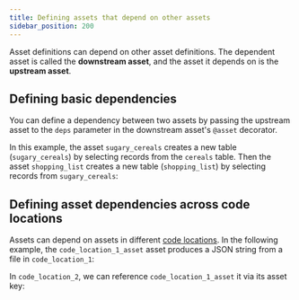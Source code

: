 ```yaml
---
title: Defining assets that depend on other assets
sidebar_position: 200
---
```


Asset definitions can depend on other asset definitions. The dependent asset is called the **downstream asset**, and the asset it depends on is the **upstream asset**.

## Defining basic dependencies

You can define a dependency between two assets by passing the upstream asset to the `deps` parameter in the downstream asset's `@asset` decorator.

In this example, the asset `sugary_cereals` creates a new table (`sugary_cereals`) by selecting records from the `cereals` table. Then the asset `shopping_list` creates a new table (`shopping_list`) by selecting records from `sugary_cereals`:

<CodeExample filePath="" language="python" lineStart="" lineEnd=""/>

## Defining asset dependencies across code locations

Assets can depend on assets in different [code locations](/guides/deploy/code-locations/). In the following example, the `code_location_1_asset` asset produces a JSON string from a file in `code_location_1`:

<CodeExample filePath="" language="python" lineStart="" lineEnd=""/>

In `code_location_2`, we can reference `code_location_1_asset` it via its asset key:

<CodeExample filePath="" language="python" lineStart="" lineEnd=""/>

